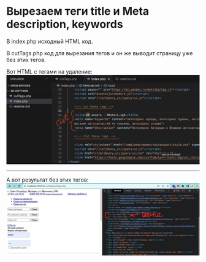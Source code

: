 # Вырезаем теги title и Meta description, keywords

В index.php исходный HTML код. 

В cutTags.php код для вырезания тегов и он же выводит страницу уже без этих тегов. 

Вот HTML c тегами на удаление:
![Everything is worked](tocut.jpg)

---

А вот результат без этих тегов:
![Everything is worked](done.jpg)

